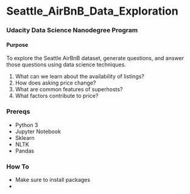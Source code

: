 # Seattle_AirBnB_Data_Exploration
### Udacity Data Science Nanodegree Program

#### Purpose
To explore the Seattle AirBnB dataset, generate questions, and answer those questions using data science techniques.

1. What can we learn about the availability of listings?
2. How does asking price change?
3. What are common features of superhosts?
4. What factors contribute to price?

### Prereqs
<ul>
  <li>Python 3</li>
  <li>Jupyter Notebook</li>
  <li>Sklearn</li>
  <li>NLTK</li>
  <li>Pandas</li>
</ul>

### How To
<ul>
  <li>Make sure to install packages</li>
  <li></li>
